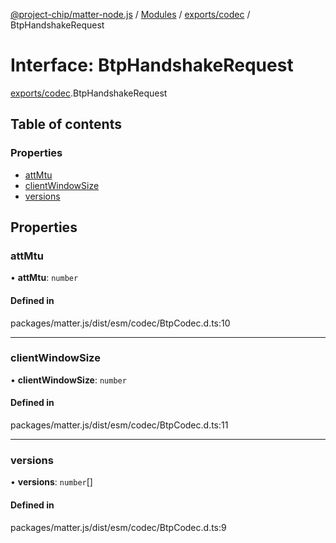 [@project-chip/matter-node.js](../README.md) / [Modules](../modules.md) / [exports/codec](../modules/exports_codec.md) / BtpHandshakeRequest

# Interface: BtpHandshakeRequest

[exports/codec](../modules/exports_codec.md).BtpHandshakeRequest

## Table of contents

### Properties

- [attMtu](exports_codec.BtpHandshakeRequest.md#attmtu)
- [clientWindowSize](exports_codec.BtpHandshakeRequest.md#clientwindowsize)
- [versions](exports_codec.BtpHandshakeRequest.md#versions)

## Properties

### attMtu

• **attMtu**: `number`

#### Defined in

packages/matter.js/dist/esm/codec/BtpCodec.d.ts:10

___

### clientWindowSize

• **clientWindowSize**: `number`

#### Defined in

packages/matter.js/dist/esm/codec/BtpCodec.d.ts:11

___

### versions

• **versions**: `number`[]

#### Defined in

packages/matter.js/dist/esm/codec/BtpCodec.d.ts:9
